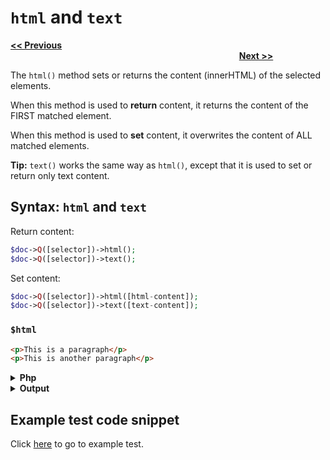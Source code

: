 # `html` and `text`

<a href="attr-and-removeattr.md"><b><< Previous</b></a>
&emsp;&emsp;&emsp;&emsp;&emsp;&emsp;&emsp;
&emsp;&emsp;&emsp;&emsp;&emsp;&emsp;&emsp;
&emsp;&emsp;&emsp;&emsp;&emsp;&emsp;&emsp;
&emsp;&emsp;&emsp;&emsp;&emsp;&emsp;&emsp;
&emsp;&emsp;&emsp;&emsp;&emsp;&emsp;&emsp;
&emsp;&emsp;&emsp;&emsp;&emsp;&emsp;&emsp;
&emsp;&emsp;&emsp;&emsp;&emsp;&emsp;&emsp;
&emsp;&emsp;&emsp;&emsp;
<a href="append-and-prepend.md"><b>Next >></b></a>

The `html()` method sets or returns the content (innerHTML) of the selected elements.

When this method is used to **return** content, it returns the content of the FIRST matched element.

When this method is used to **set** content, it overwrites the content of ALL matched elements.

**Tip:** `text()` works the same way as `html()`, except that it is used to set or return only text content.

## Syntax: `html` and `text`

Return content:

```php
$doc->Q([selector])->html();
$doc->Q([selector])->text();
```

Set content:

```php
$doc->Q([selector])->html([html-content]);
$doc->Q([selector])->text([text-content]);
```

### `$html` 

```html
<p>This is a paragraph</p>
<p>This is another paragraph</p>
```

<details><summary><b>Php</b></summary>

```php
<?php
include "../src/webparser.php";
$doc = new WebParser();
$doc->loadHTML($html);

$doc->Q("p:first")->html("<i>Hello world!</i>");
$text = $doc->Q("p:first")->text();
$doc->Q("p[2]")->text("<b>$text</b>");

$doc->output();
```
</details>

<details><summary><b>Output</b></summary>

```html
<p><i>Hello world!</i></p>
<p>&lt;b&gt;this is a paragraph&lt;/b&gt;</p> 
```
</details>

## Example test code snippet

Click [here](../examples/example_text_html.php) to go to example test.
